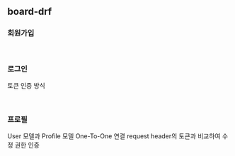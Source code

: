 ## board-drf

### 회원가입

</br>

### 로그인
토큰 인증 방식

</br>

### 프로필
User 모델과 Profile 모델 One-To-One 연결
request header의 토큰과 비교하여 수정 권한 인증 
